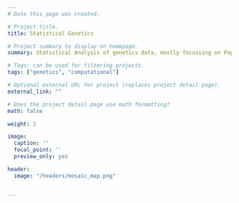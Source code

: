 ```yaml
---
# Date this page was created.

# Project title.
title: Statistical Genetics

# Project summary to display on homepage.
summary: Statistical Analysis of genetics data, mostly focussing on Population Genetics.

# Tags: can be used for filtering projects.
tags: ["genetics", "computational"]

# Optional external URL for project (replaces project detail page).
external_link: ""

# Does the project detail page use math formatting?
math: false

weight: 1

image:
  caption: ''
  focal_point: ''
  preview_only: yes

header:
  image: "/headers/mosaic_map.png"


---
```


